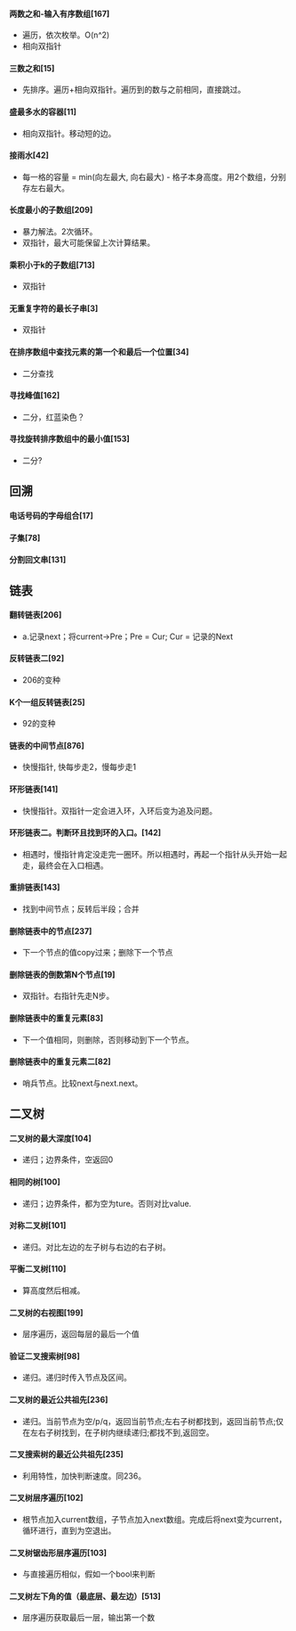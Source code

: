 #### 两数之和-输入有序数组[167]
- 遍历，依次枚举。O(n^2)
- 相向双指针

#### 三数之和[15]
- 先排序。遍历+相向双指针。遍历到的数与之前相同，直接跳过。

#### 盛最多水的容器[11]
- 相向双指针。移动短的边。

#### 接雨水[42]
- 每一格的容量 = min(向左最大, 向右最大) - 格子本身高度。用2个数组，分别存左右最大。

#### 长度最小的子数组[209]
- 暴力解法。2次循环。
- 双指针，最大可能保留上次计算结果。

#### 乘积小于k的子数组[713]
- 双指针

#### 无重复字符的最长子串[3]
- 双指针

#### 在排序数组中查找元素的第一个和最后一个位置[34]
- 二分查找

#### 寻找峰值[162]
- 二分，红蓝染色？

#### 寻找旋转排序数组中的最小值[153]
- 二分?

## 回溯
#### 电话号码的字母组合[17]

#### 子集[78]

#### 分割回文串[131]

## 链表
#### 翻转链表[206]
- a.记录next；将current->Pre；Pre = Cur; Cur =  记录的Next

#### 反转链表二[92]
- 206的变种

#### K个一组反转链表[25]
- 92的变种

#### 链表的中间节点[876]
- 快慢指针, 快每步走2，慢每步走1

#### 环形链表[141]
- 快慢指针。双指针一定会进入环，入环后变为追及问题。

#### 环形链表二。判断环且找到环的入口。[142]
- 相遇时，慢指针肯定没走完一圈环。所以相遇时，再起一个指针从头开始一起走，最终会在入口相遇。

#### 重排链表[143]
- 找到中间节点；反转后半段；合并

#### 删除链表中的节点[237]
- 下一个节点的值copy过来；删除下一个节点

#### 删除链表的倒数第N个节点[19]
- 双指针。右指针先走N步。

#### 删除链表中的重复元素[83]
- 下一个值相同，则删除，否则移动到下一个节点。

#### 删除链表中的重复元素二[82]
- 哨兵节点。比较next与next.next。


## 二叉树
#### 二叉树的最大深度[104]
- 递归；边界条件，空返回0

#### 相同的树[100]
- 递归；边界条件，都为空为ture。否则对比value.

#### 对称二叉树[101]
- 递归。对比左边的左子树与右边的右子树。

#### 平衡二叉树[110]
- 算高度然后相减。

#### 二叉树的右视图[199]
- 层序遍历，返回每层的最后一个值

#### 验证二叉搜索树[98]
- 递归。递归时传入节点及区间。

#### 二叉树的最近公共祖先[236]
- 递归。当前节点为空/p/q，返回当前节点;左右子树都找到，返回当前节点;仅在左右子树找到，在子树内继续递归;都找不到,返回空。

#### 二叉搜索树的最近公共祖先[235]
- 利用特性，加快判断速度。同236。

#### 二叉树层序遍历[102]
- 根节点加入current数组，子节点加入next数组。完成后将next变为current，循环进行，直到为空退出。

#### 二叉树锯齿形层序遍历[103]
- 与直接遍历相似，假如一个bool来判断

#### 二叉树左下角的值（最底层、最左边）[513]
- 层序遍历获取最后一层，输出第一个数